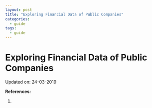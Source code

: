 ```yaml
---
layout: post
title: "Exploring Financial Data of Public Companies"
categories:
  - guide
tags:
  - guide
---
```

# Exploring Financial Data of Public Companies
Updated on: 24-03-2019



**References:**

1.
